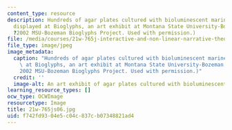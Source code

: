 ```yaml
---
content_type: resource
description: Hundreds of agar plates cultured with bioluminescent marine bacteria
  displayed at Bioglyphs, an art exhibit at Montana State University-Bozeman. (Image
  ?2002 MSU-Bozeman Bioglyphs Project. Used with permission.)
file: /media/courses/21w-765j-interactive-and-non-linear-narrative-theory-and-practice-spring-2006/f742fd9304e5c04c837cb07348821ad4_21w-765js06.jpg
file_type: image/jpeg
image_metadata:
  caption: "Hundreds of agar plates cultured with bioluminescent marine bacteria displayed\
    \ at Bioglyphs, an art exhibit at Montana State University-Bozeman. (Image \xA9\
    2002 MSU-Bozeman Bioglyphs Project. Used with permission.)"
  credit: ''
  image-alt: An art exhibit of agar plates cultured with bioluminescent bacteria.
learning_resource_types: []
ocw_type: OCWImage
resourcetype: Image
title: 21w-765js06.jpg
uid: f742fd93-04e5-c04c-837c-b07348821ad4
---
```

